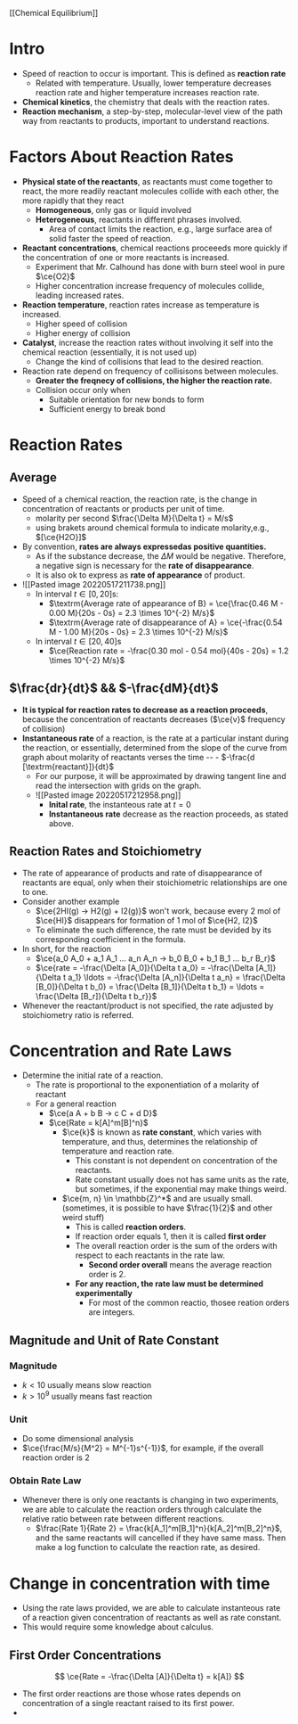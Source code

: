 [[Chemical Equilibrium]]
# Intro
- Speed of reaction to occur is important. This is defined as **reaction rate**
	- Related with temperature. Usually, lower temperature decreases reaction rate and higher temperature increases reaction rate.
- **Chemical kinetics**, the chemistry that deals with the reaction rates.
- **Reaction mechanism**, a step-by-step, molecular-level view of the path way from reactants to products, important to understand reactions.
# Factors About Reaction Rates
- **Physical state of the reactants**, as reactants must come together to react, the more readily reactant molecules collide with each other, the more rapidly that they react
	- **Homogeneous**, only gas or liquid involved
	- **Heterogeneous**, reactants in different phrases involved.
		- Area of contact limits the reaction, e.g., large surface area of solid faster the speed of reaction.
- **Reactant concentrations**, chemical reactions proceeeds more quickly if the concentration of one or more reactants is increased.
	- Experiment that Mr. Calhound has done with burn steel wool in pure $\ce{O2}$
	- Higher concentration increase frequency of molecules collide, leading increased rates.
- **Reaction temperature**, reaction rates increase as temperature is increased.
	- Higher speed of collision
	- Higher energy of collision
- **Catalyst**, increase the reaction rates without involving it self into the chemical reaction (essentially, it is not used up)
	- Change the kind of collisions that lead to the desired reaction.
- Reaction rate depend on frequency of collisisons between molecules.
	- **Greater the freqnecy of collisions, the higher the reaction rate.**
	- Collision occur only when
		- Suitable orientation for new bonds to form
		- Sufficient energy to break bond
# Reaction Rates
## Average
- Speed of a chemical reaction, the reaction rate, is the change in concentration of reactants or products per unit of time.
	- molarity per second $\frac{\Delta M}{\Delta t} = M/s$
	- using brakets around chemical formula to indicate molarity,e.g., $[\ce{H2O}]$
- By convention, **rates are always expressedas positive quantities.**
	- As if the substance decrease, the $\Delta M$ would be negative. Therefore, a negative sign is necessary for the **rate of disappearance**.
	- It is also ok to express as **rate of appearance** of product.
- ![[Pasted image 20220517211738.png]]
	- In interval $t\in [0, 20]\textrm{s}$:
		- $\textrm{Average rate of appearance of B} = \ce{\frac{0.46 M - 0.00 M}{20s - 0s} = 2.3 \times 10^{-2} M/s}$
		- $\textrm{Average rate of disappearance of A} = \ce{-\frac{0.54 M - 1.00 M}{20s - 0s} = 2.3 \times 10^{-2} M/s}$
	- In interval $t\in [20, 40]\textrm{s}$
		- $\ce{Reaction rate = -\frac{0.30 mol  - 0.54 mol}{40s - 20s} = 1.2 \times 10^{-2} M/s}$ 
## $\frac{dr}{dt}$ && $-\frac{dM}{dt}$
- **It is typical for reaction rates to decrease as a reaction proceeds**, because the concentration of reactants decreases ($\ce{v}$ frequency of collision)
- **Instantaneous rate** of a reaction, is the rate at a particular instant during the reaction, or essentially, determined from the slope of the curve from graph about molarity of reactants verses the time --	- $-\frac{d [\textrm{reactant}]}{dt}$
	- For our purpose, it will be approximated by drawing tangent line and read the intersection with grids on the graph.
	- ![[Pasted image 20220517212958.png]]
		- **Inital rate**, the instanteous rate at $t=0$
		- **Instantaneous rate** decrease as the reaction proceeds, as stated above.
## Reaction Rates and Stoichiometry
- The rate of appearance of products and rate of disappearance of reactants are equal, only when their stoichiometric relationships are one to one.
- Consider another example
	- $\ce{2HI(g) -> H2(g) + I2(g)}$ won't work, because every 2 mol of $\ce{HI}$ disappears for formation of 1 mol of $\ce{H2, I2}$
	- To eliminate the such difference, the rate must be devided by its corresponding coefficient in the formula.
- In short, for the reaction
	- $\ce{a_0 A_0 + a_1 A_1 ... a_n A_n -> b_0 B_0 + b_1 B_1 ... b_r B_r}$
	- $\ce{rate = -\frac{\Delta [A_0]}{\Delta t a_0} = -\frac{\Delta [A_1]}{\Delta t a_1} \ldots = -\frac{\Delta [A_n]}{\Delta t a_n} = \frac{\Delta [B_0]}{\Delta t b_0} = \frac{\Delta [B_1]}{\Delta t b_1} = \ldots = \frac{\Delta [B_r]}{\Delta t b_r}}$
- Whenever the reactant/product is not specified, the rate adjusted by stoichiometry ratio is referred.
# Concentration and Rate Laws
- Determine the initial rate of a reaction.
	- The rate is proportional to the exponentiation of a molarity of reactant
	- For a general reaction
		- $\ce{a A + b B -> c C + d D}$
		- $\ce{Rate = k[A]^m[B]^n}$
			- $\ce{k}$ is known as **rate constant**, which varies with temperature, and thus, determines the relationship of temperature and reaction rate.
				- This constant is not dependent on concentration of the reactants.
				- Rate constant usually does not has same units as the rate, but sometimes, if the exponential may make things weird.
			- $\ce{m, n} \in \mathbb{Z}^*$ and are usually small. (sometimes, it is possible to have $\frac{1}{2}$ and other weird stuff)
				- This is called **reaction orders**.
				- If reaction order equals 1, then it is called **first order**
				- The overall reaction order is the sum of the orders with respect to each reactants in the rate law.
					- **Second order overall** means the average reaction order is 2.
				- **For any reaction, the rate law must be determined experimentally**
					- For most of the common reactio, thosee reation orders are integers.
## Magnitude and Unit of Rate Constant
### Magnitude
- $k < 10$ usually means slow reaction
- $k > 10^{9}$ usually means fast reaction
### Unit
- Do some dimensional analysis
- $\ce{\frac{M/s}{M^2} = M^{-1}s^{-1}}$, for example, if the overall reaction order is 2
### Obtain Rate Law
- Whenever there is only one reactants is changing in two experiments, we are able to calculate the reaction orders through calculate the relative ratio between rate between different reactions.
	- $\frac{Rate 1}{Rate 2} = \frac{k[A_1]^m[B_1]^n}{k[A_2]^m[B_2]^n}$, and the same reactants will cancelled if they have same mass. Then make a log function to calculate the reaction rate, as desired.
# Change in concentration with time
- Using the rate laws provided, we are able to calculate instanteous rate of a reaction given concentration of reactants as well as rate constant.
- This would require some knowledge about calculus.
## First Order Concentrations
$$
\ce{Rate = -\frac{\Delta [A]}{\Delta t} = k[A]}
$$
- The first order reactions are those whose rates depends on concentration of a single reactant raised to its first power.
- 